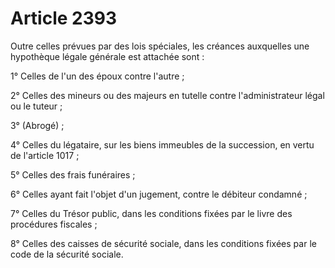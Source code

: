 # Article 2393

Outre celles prévues par des lois spéciales, les créances auxquelles une hypothèque légale générale est attachée sont :

1° Celles de l'un des époux contre l'autre ;

2° Celles des mineurs ou des majeurs en tutelle contre l'administrateur légal ou le tuteur ;

3° (Abrogé) ;

4° Celles du légataire, sur les biens immeubles de la succession, en vertu de l'article 1017 ;

5° Celles des frais funéraires ;

6° Celles ayant fait l'objet d'un jugement, contre le débiteur condamné ;

7° Celles du Trésor public, dans les conditions fixées par le livre des procédures fiscales ;

8° Celles des caisses de sécurité sociale, dans les conditions fixées par le code de la sécurité sociale.
